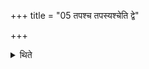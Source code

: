 +++
title = "05 तपश्च तपस्यश्चेति द्वे"

+++

<details><summary>थिते</summary>

तपश्च तपस्यश्चेति द्वे ऋतव्ये समानतयादेवते ५
</details>

